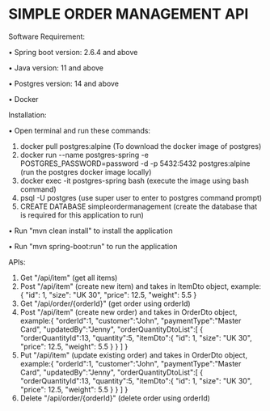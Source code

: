 # SIMPLE ORDER MANAGEMENT API

Software Requirement:

&#8226; Spring boot version: 2.6.4 and above

&#8226; Java version: 11 and above

&#8226; Postgres version: 14 and above

&#8226; Docker

Installation:

&#8226; Open terminal and run these commands:
1) docker pull postgres:alpine (To download the docker image of postgres)
2) docker run --name postgres-spring -e POSTGRES_PASSWORD=password -d -p 5432:5432 postgres:alpine (run the postgres docker image locally)
3) docker exec -it postgres-spring bash (execute the image using bash command)
4) psql -U postgres (use super user to enter to postgres command prompt)
5) CREATE DATABASE simpleordermanagement (create the database that is required for this application to run)

&#8226; Run "mvn clean install" to install the application

&#8226; Run "mvn spring-boot:run" to run the application

APIs:
1) Get "/api/item" (get all items)
2) Post "/api/item" (create new item) and takes in ItemDto object, example:{
   "id": 1,
   "size": "UK 30",
   "price": 12.5,
   "weight": 5.5
   }
3) Get "/api/order/{orderId}" (get order using orderId)
4) Post "/api/item" (create new order) and takes in OrderDto object, example:{
   "orderId":1,
   "customer":"John",
   "paymentType":"Master Card",
   "updatedBy":"Jenny",
   "orderQuantityDtoList":[
   {
   "orderQuantityId":13,
   "quantity":5,
   "itemDto":{
   "id": 1,
   "size": "UK 30",
   "price": 12.5,
   "weight": 5.5
   }
   }
   ]
   }
5) Put "/api/item" (update existing order) and takes in OrderDto object, example:{
   "orderId":1,
   "customer":"John",
   "paymentType":"Master Card",
   "updatedBy":"Jenny",
   "orderQuantityDtoList":[
   {
   "orderQuantityId":13,
   "quantity":5,
   "itemDto":{
   "id": 1,
   "size": "UK 30",
   "price": 12.5,
   "weight": 5.5
   }
   }
   ]
   }
6) Delete "/api/order/{orderId}" (delete order using orderId)